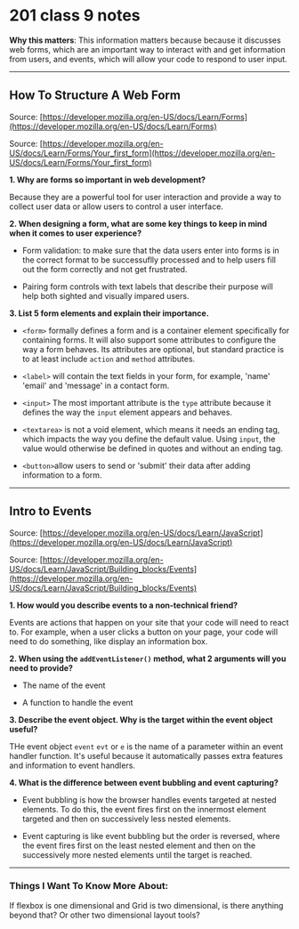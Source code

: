 # 201 class 9 notes

**Why this matters**: This information matters because because it discusses web forms, which are an important way to interact with and get information from users, and events, which will allow your code to respond to user input. 

------------------------------------

## How To Structure A Web Form

Source: [https://developer.mozilla.org/en-US/docs/Learn/Forms](https://developer.mozilla.org/en-US/docs/Learn/Forms)

Source: [https://developer.mozilla.org/en-US/docs/Learn/Forms/Your_first_form](https://developer.mozilla.org/en-US/docs/Learn/Forms/Your_first_form)

**1. Why are forms so important in web development?**

Because they are a powerful tool for user interaction and provide a way to collect user data or allow users to control a user interface.

**2. When designing a form, what are some key things to keep in mind when it comes to user experience?**

- Form validation: to make sure that the data users enter into forms is in the correct format to be successuflly processed and to help users fill out the form correctly and not get frustrated.

- Pairing form controls with text labels that describe their purpose will help both sighted and visually impared users.

**3. List 5 form elements and explain their importance.**

- `<form>` formally defines a form and is a container element specifically for containing forms. It will also support some attributes to configure the way a form behaves. Its attributes are optional, but standard practice is to at least include `action` and `method` attributes.

- `<label>` will contain the text fields in your form, for example, 'name' 'email' and 'message' in a contact form.

- `<input>` The most important attribute is the `type` attribute because it defines the way the `input` element appears and behaves.

- `<textarea>` is not a void element, which means it needs an ending tag, which impacts the way you define the default value. Using `input`, the value would otherwise be defined in quotes and without an ending tag.

- `<button>`allow users to send or 'submit' their data after adding information to a form.


-----------------------------------

## Intro to Events

Source: [https://developer.mozilla.org/en-US/docs/Learn/JavaScript](https://developer.mozilla.org/en-US/docs/Learn/JavaScript)

Source: [https://developer.mozilla.org/en-US/docs/Learn/JavaScript/Building_blocks/Events](https://developer.mozilla.org/en-US/docs/Learn/JavaScript/Building_blocks/Events)

**1. How would you describe events to a non-technical friend?**

Events are actions that happen on your site that your code will need to react to. For example, when a user clicks a button on your page, your code will need to do something, like display an information box.

**2. When using the `addEventListener()` method, what 2 arguments will you need to provide?**

- The name of the event

- A function to handle the event

**3. Describe the event object. Why is the target within the event object useful?**

THe event object `event` `evt` or `e` is the name of a parameter within an event handler function. It's useful because it automatically passes extra features and information to event handlers.

**4. What is the difference between event bubbling and event capturing?**

- Event bubbling is how the browser handles events targeted at nested elements. To do this, the event fires first on the innermost element targeted and then on successively less nested elements.

- Event capturing is like event bubbling but the order is reversed, where the event fires first on the least nested element and then on the successively more nested elements until the target is reached.


------------------------------------
### Things I Want To Know More About:
If flexbox is one dimensional and Grid is two dimensional, is there anything beyond that? Or other two dimensional layout tools?